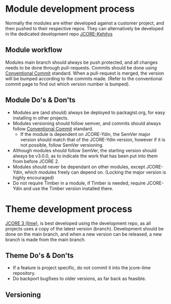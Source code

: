 # Module development process
Normally the modules are either developed against a customer project, and then pushed to their respective repos. They can alternatively be developed in the dedicated development repo [JCORE-Kehitys](https://github.com/jco-digital/jcore-kehitys)

## Module workflow
Modules main branch should always be push protected, and all changes needs to be done through pull-requests. Commits should be done using [Conventional Commit](https://www.conventionalcommits.org) standard.
When a pull-request is merged, the version will be bumped according to the commits made. (Refer to the conventional commit page to find out which version number is bumped).


## Module Do's & Don'ts
- Modules are (and should) always be deployed to packagist.org, for easy installing in other projects.
- Modules versioning should follow semver, and commits should always follow [Conventional Commit](https://www.conventionalcommits.org) standard.
    - If the module is dependent on JCORE-Ydin, the SemVer major version should match that of the JCORE-Ydin version, however if it is not possible, follow SemVer versioning.
- Although modules should follow SemVer, the starting version should always be v3.0.0, as to indicate the work that has been put into them from before JCORE 2.
- Modules should never be dependant on other modules, except JCORE-Ydin, which modules freely can depend on. (Locking the major version is highly encouraged)
- Do not require Timber in a module, if Timber is needed, require JCORE-Ydin and use the Timber version installed there.


# Theme development process
[JCORE 3 (Ilme)](https://github.com/jco-digital/jcore-ilme), is best developed using the development repo, as all projects uses a copy of the latest version (branch). 
Development should be done on the main branch, and when a new version can be released, a new branch is made from the main branch.

## Theme Do's & Don'ts
- If a feature is project specific, do not commit it into the jcore-ilme repository.
- Do backport bugfixes to older versions, as far back as feasible.

## Versioning
